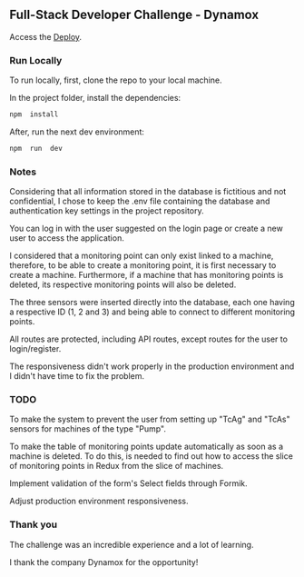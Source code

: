 ## Full-Stack Developer Challenge - Dynamox

Access the [Deploy](https://fullstack-developer-challenge-dynamox-d87r.vercel.app/).

### Run Locally

To run locally, first, clone the repo to your local machine.

In the project folder, install the dependencies:

```bash
npm  install
```

After, run the next dev environment:

```bash
npm  run  dev
```

### Notes

Considering that all information stored in the database is fictitious and not confidential, I chose to keep the .env file containing the database and authentication key settings in the project repository.

You can log in with the user suggested on the login page or create a new user to access the application.

I considered that a monitoring point can only exist linked to a machine, therefore, to be able to create a monitoring point, it is first necessary to create a machine. Furthermore, if a machine that has monitoring points is deleted, its respective monitoring points will also be deleted.

The three sensors were inserted directly into the database, each one having a respective ID (1, 2 and 3) and being able to connect to different monitoring points.

All routes are protected, including API routes, except routes for the user to login/register.

The responsiveness didn't work properly in the production environment and I didn't have time to fix the problem.

### TODO

To make the system to prevent the user from setting up "TcAg" and "TcAs" sensors for machines of the type "Pump".

To make the table of monitoring points update automatically as soon as a machine is deleted. To do this, is needed to find out how to access the slice of monitoring points in Redux from the slice of machines.

Implement validation of the form's Select fields through Formik.

Adjust production environment responsiveness.

### Thank you

The challenge was an incredible experience and a lot of learning.

I thank the company Dynamox for the opportunity!

